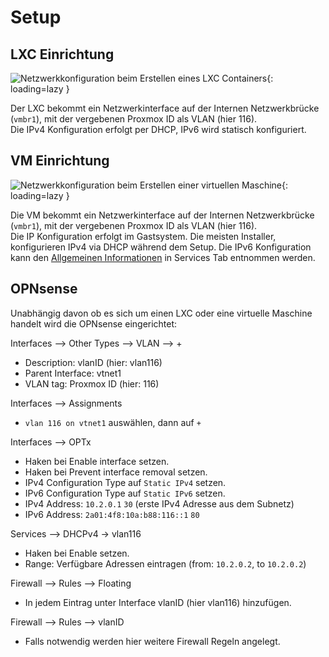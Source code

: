 # Setup
## LXC Einrichtung
![Netzwerkkonfiguration beim Erstellen eines LXC Containers](../img/faq/proxmox_lxc_network.png?raw=true){: loading=lazy }

Der LXC bekommt ein Netzwerkinterface auf der Internen Netzwerkbrücke (`vmbr1`), mit der vergebenen Proxmox ID als VLAN (hier 116).  
Die IPv4 Konfiguration erfolgt per DHCP, IPv6 wird statisch konfiguriert.

## VM Einrichtung
![Netzwerkkonfiguration beim Erstellen einer virtuellen Maschine](../img/faq/proxmox_vm_network.png?raw=true){: loading=lazy }

Die VM bekommt ein Netzwerkinterface auf der Internen Netzwerkbrücke (`vmbr1`), mit der vergebenen Proxmox ID als VLAN (hier 116).  
Die IP Konfiguration erfolgt im Gastsystem. Die meisten Installer, konfigurieren IPv4 via DHCP während dem Setup. Die IPv6 Konfiguration kann den [Allgemeinen Informationen](https://docs.secshell.net/de/2._Services/1_general/) in Services Tab entnommen werden.

## OPNsense
Unabhängig davon ob es sich um einen LXC oder eine virtuelle Maschine handelt wird die OPNsense eingerichtet:

Interfaces --> Other Types --> VLAN --> +
* Description: vlanID (hier: vlan116)
* Parent Interface: vtnet1
* VLAN tag: Proxmox ID (hier: 116)

Interfaces --> Assignments
* `vlan 116 on vtnet1` auswählen, dann auf `+`

Interfaces --> OPTx
* Haken bei Enable interface setzen.
* Haken bei Prevent interface removal setzen.
* IPv4 Configuration Type auf `Static IPv4` setzen.
* IPv6 Configuration Type auf `Static IPv6` setzen.
* IPv4 Address: `10.2.0.1` `30` (erste IPv4 Adresse aus dem Subnetz)
* IPv6 Address: `2a01:4f8:10a:b88:116::1` `80`

Services --> DHCPv4 -> vlan116
* Haken bei Enable setzen.
* Range: Verfügbare Adressen eintragen (from: `10.2.0.2`, to `10.2.0.2`)

Firewall --> Rules --> Floating
* In jedem Eintrag unter Interface vlanID (hier vlan116) hinzufügen.

Firewall --> Rules --> vlanID
* Falls notwendig werden hier weitere Firewall Regeln angelegt.
